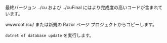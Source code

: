 最終バージョン ../cu および ../cuFinal にはより完成度の高いコードが含まれています。

wwwroot./cu/ または新規の Razor ページ プロジェクトからコピーします。

`dotnet ef database update` を実行します。